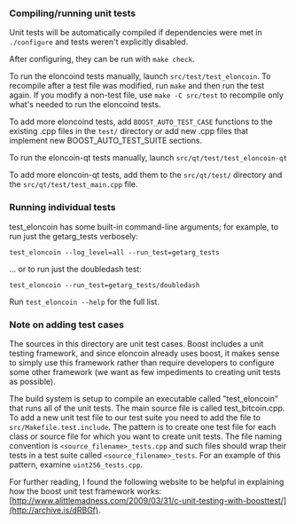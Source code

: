### Compiling/running unit tests

Unit tests will be automatically compiled if dependencies were met in `./configure`
and tests weren't explicitly disabled.

After configuring, they can be run with `make check`.

To run the eloncoind tests manually, launch `src/test/test_eloncoin`. To recompile
after a test file was modified, run `make` and then run the test again. If you
modify a non-test file, use `make -C src/test` to recompile only what's needed
to run the eloncoind tests.

To add more eloncoind tests, add `BOOST_AUTO_TEST_CASE` functions to the existing
.cpp files in the `test/` directory or add new .cpp files that
implement new BOOST_AUTO_TEST_SUITE sections.

To run the eloncoin-qt tests manually, launch `src/qt/test/test_eloncoin-qt`

To add more eloncoin-qt tests, add them to the `src/qt/test/` directory and
the `src/qt/test/test_main.cpp` file.

### Running individual tests

test_eloncoin has some built-in command-line arguments; for
example, to run just the getarg_tests verbosely:

    test_eloncoin --log_level=all --run_test=getarg_tests

... or to run just the doubledash test:

    test_eloncoin --run_test=getarg_tests/doubledash

Run `test_eloncoin --help` for the full list.

### Note on adding test cases

The sources in this directory are unit test cases.  Boost includes a
unit testing framework, and since eloncoin already uses boost, it makes
sense to simply use this framework rather than require developers to
configure some other framework (we want as few impediments to creating
unit tests as possible).

The build system is setup to compile an executable called "test_eloncoin"
that runs all of the unit tests.  The main source file is called
test_bitcoin.cpp. To add a new unit test file to our test suite you need
to add the file to `src/Makefile.test.include`. The pattern is to create
one test file for each class or source file for which you want to create
unit tests.  The file naming convention is `<source_filename>_tests.cpp`
and such files should wrap their tests in a test suite
called `<source_filename>_tests`. For an example of this pattern,
examine `uint256_tests.cpp`.

For further reading, I found the following website to be helpful in
explaining how the boost unit test framework works:
[http://www.alittlemadness.com/2009/03/31/c-unit-testing-with-boosttest/](http://archive.is/dRBGf).
